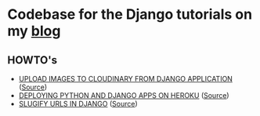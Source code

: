 # Codebase for the Django tutorials on my [blog](https://kodnito.com/)

## HOWTO's
* [UPLOAD IMAGES TO CLOUDINARY FROM DJANGO APPLICATION](https://www.kodnito.com/posts/upload-images-cloudinary-django-application/) ([Source](https://github.com/kodnito/kodnito-django-tutorials/tree/master/upload-to-cloudinary))
* [DEPLOYING PYTHON AND DJANGO APPS ON HEROKU](https://www.kodnito.com/posts/deploying-python-and-django-apps-on-heroku/) ([Source]())
* [SLUGIFY URLS IN DJANGO](https://www.kodnito.com/posts/slugify-urls-django/) ([Source](https://github.com/kodnito/kodnito-django-tutorials/tree/master/django_slugify))